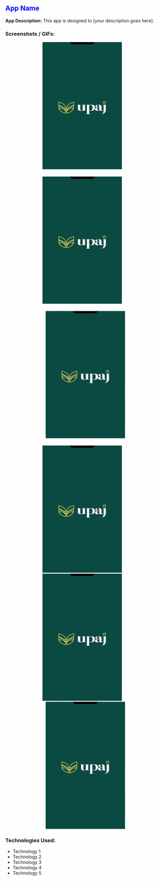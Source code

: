 ## <span style="color:blue">App Name</span>

**App Description:**
This app is designed to [your description goes here]. 

### Screenshots / GIFs:

<div align="center">
  <img src="gif1.gif" width="250" height="400" alt="App GIF 1" style="margin-right: 20px; margin-bottom: 20px;">
  <img src="gif1.gif" width="250" height="400" alt="App GIF 2" style="margin-right: 20px; margin-bottom: 20px;">
  <img src="gif1.gif" width="250" height="400" alt="App GIF 3" style="margin-bottom: 20px;">
</div>

<div align="center">
  <img src="gif1.gif" width="250" height="400" alt="App GIF 4" style="margin-right: 20px;">
  <img src="gif1.gif" width="250" height="400" alt="App GIF 5" style="margin-right: 20px;">
  <img src="gif1.gif" width="250" height="400" alt="App GIF 6">
</div>

### Technologies Used:
- Technology 1
- Technology 2
- Technology 3
- Technology 4
- Technology 5
